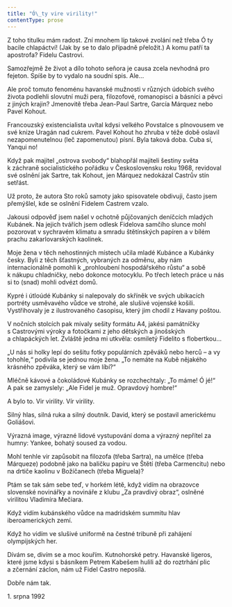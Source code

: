 ```yaml
---
title: "Ó\_ty vire virility!"
contentType: prose
---
```


  

Z toho titulku mám radost. Zní mnohem líp takové zvolání než třeba Ó ty bacile chlapáctví! (Jak by se to dalo případně přeložit.) A komu patří ta apostrofa? Fidelu Castrovi.

Samozřejmě že život a dílo tohoto seňora je causa zcela nevhodná pro fejeton. Spíše by to vydalo na soudní spis. Ale…

Ale proč tomuto fenoménu havanské mužnosti v různých údobích svého života podlehli slovutní muži pera, filozofové, romanopisci a básníci a pěvci z jiných krajin? Jmenovitě třeba Jean-Paul Sartre, García Márquez nebo Pavel Kohout.

Francouzský existencialista uvítal kdysi velkého Povstalce s plno­vousem ve své knize Uragán nad cukrem. Pavel Kohout ho zhruba v téže době oslavil nezapomenutelnou (leč zapomenutou) písní. Byla taková doba. Cuba sí, Yanqui no!

Když pak majitel „ostrova svobody“ blahopřál majiteli šestiny světa k záchraně socialistického pořádku v Československu roku 1968, revidoval své oslnění jak Sartre, tak Kohout, jen Márquez nedokázal Castrův stín setřást.

Už proto, že autora Sto roků samoty jako spisovatele obdivuji, často jsem přemýšlel, kde se oslnění Fidelem Castrem vzalo.

Jakousi odpověď jsem našel v ochotně půjčovaných deníčcích mladých Kubánek. Na jejich tvářích jsem odlesk Fidelova samčího slunce mohl pozorovat v sychravém klimatu a smradu štětínských papíren a v bílém prachu zakarlovarských kaolinek.

Moje žena v těch nehostinných místech učila mladé Kubánce a Kubánky česky. Byli z těch šťastných, vybraných za odměnu, aby nám internacionálně pomohli k „prohloubení hospodářského růstu“ a sobě k nákupu chladničky, nebo dokonce motocyklu. Po třech letech práce u nás si to (snad) mohli odvézt domů.

Kypré i útloúdé Kubánky si nalepovaly do skříněk ve svých ubikacích portréty usměvavého vůdce ve strohé, ale slušivé vojenské košili. Vystřihovaly je z ilustrovaného časopisu, který jim chodil z Havany poštou.

V nočních stolcích pak mívaly sešity formátu A4, jakési památníčky s Castrovými výroky a fotočkami z jeho dětských a jinošských a chlapáckých let. Zvláště jedna mi utkvěla: osmiletý Fidelito s flobertkou…

„U nás si holky lepí do sešitu fotky populárních zpěváků nebo herců – a vy tohohle,“ podivila se jednou moje žena. „To nemáte na Kubě nějakého krásného zpěváka, který se vám líbí?“

Mléčně kávové a čokoládové Kubánky se rozchechtaly: „To máme! Ó jé!“ A pak se zamyslely: „Ale Fidel je muž. Opravdový hombre!“

A bylo to. Vir virility. Vír virility.

Silný hlas, silná ruka a silný doutník. David, který se postavil americkému Goliášovi.

Výrazná image, výrazné lidové vystupování doma a výrazný nepřítel za humny: Yankee, bohatý soused za vodou.

Mohl tenhle vir zapůsobit na filozofa (třeba Sartra), na umělce (třeba Márqueze) podobně jako na baličku papíru ve Štětí (třeba Carmencitu) nebo na drtiče kaolinu v Božíčanech (třeba Miguela)?

Ptám se tak sám sebe teď, v horkém létě, když vidím na obrazovce slovenské novinářky a novináře z klubu „Za pravdivý obraz“, oslněné virilitou Vladimíra Mečiara.

Když vidím kubánského vůdce na madridském summitu hlav iberoamerických zemí.

Když ho vidím ve slušivé uniformě na čestné tribuně při zahájení olympijských her.

Dívám se, divím se a moc kouřím. Kutnohorské petry. Havanské ligeros, které jsme kdysi s básníkem Petrem Kabešem hulili až do roztrhání plic a zčernání záclon, nám už Fidel Castro neposílá.

Dobře nám tak.

1. srpna 1992
